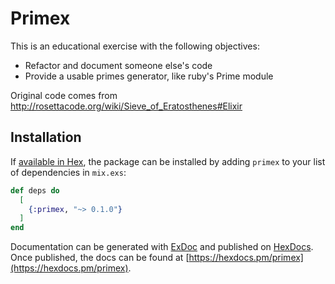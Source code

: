 # Primex
This is an educational exercise with the following objectives:
* Refactor and document someone else's code
* Provide a usable primes generator, like ruby's Prime module

Original code comes from http://rosettacode.org/wiki/Sieve_of_Eratosthenes#Elixir

## Installation

If [available in Hex](https://hex.pm/docs/publish), the package can be installed
by adding `primex` to your list of dependencies in `mix.exs`:

```elixir
def deps do
  [
    {:primex, "~> 0.1.0"}
  ]
end
```

Documentation can be generated with [ExDoc](https://github.com/elixir-lang/ex_doc)
and published on [HexDocs](https://hexdocs.pm). Once published, the docs can
be found at [https://hexdocs.pm/primex](https://hexdocs.pm/primex).

